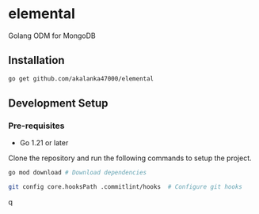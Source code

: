 # elemental

Golang ODM for MongoDB

## Installation

```bash
go get github.com/akalanka47000/elemental
```

## Development Setup

### Pre-requisites

- Go 1.21 or later


Clone the repository and run the following commands to setup the project.

```bash
go mod download # Download dependencies

git config core.hooksPath .commitlint/hooks  # Configure git hooks
```
q